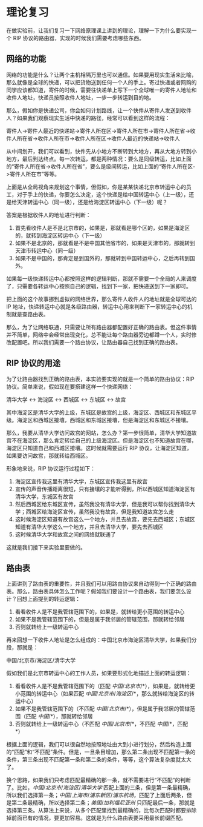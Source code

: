 # 理论复习

在做实验前，让我们复习一下网络原理课上讲到的理论，理解一下为什么要实现一个 RIP 协议的路由器，实现的时候我们需要考虑哪些东西。

## 网络的功能

网络的功能是什么？让两个主机相隔万里也可以通信。如果要用现实生活来比喻，那么就像是全球的快递，可以把货物送到任何一个人的手上。寄过快递或者网购的同学应该都知道，寄件的时候，需要往快递单上写下一个全球唯一的寄件人地址和收件人地址，快递员按照收件人地址，一步一步转运到目的地。

那么，假如你是快递公司，你会如何计划路线，让一个快件从寄件人发送到收件人？如果我们观察现实生活中快递的路径，经常可以看到这样的流程：

寄件人->寄件人最近的快递站->寄件人所在区->寄件人所在市->寄件人所在省->收件人所在省->收件人所在市->收件人所在区->收件人最近的快递站->收件人

从中间划开，我们可以看到，快件先从小地方不断转到大地方，再从大地方转到小地方，最后到达终点。每一次转运，都是两种情况：要么是同级转运，比如上面的“寄件人所在省->收件人所在省”，要么是级间转运，比如上面的“寄件人所在区->寄件人所在市”等等。

上面是从全局视角来规划这个事情，但假如，你是某某快递北京市转运中心的员工，对于手上的快递，你要怎么决定，这个快递是给中国转运中心（上一级），还是给天津转运中心（同一级），还是给海淀区转运中心（下一级）呢？

答案是根据收件人的地址进行判断：

1. 首先看收件人是不是北京市的，如果是，那就看是哪个区的，如果是海淀区的，就转到海淀区转运中心（下一级）
2. 如果不是北京的，那就看是不是中国其他省市的，如果是天津市的，那就转到天津市转运中心（同一级）
3. 如果不是中国的，那肯定是到国外的，那就转到中国转运中心，之后再转到国外。

如果每一级快递转运中心都按照这样的逻辑判断，那就不需要一个全局的人来调度了，只需要各转运中心按照自己的逻辑，找到下一家，把快递送到下一家即可。

把上面的这个故事挪到虚拟的网络世界，那么寄件人收件人的地址就是全球可达的 IP 地址，快递转运中心就是各级路由器，转运中心用来判断下一家转运中心的机制就是查路由表。

那么，为了让网络联通，只需要让所有路由器都配置好正确的路由表。但这件事情并不简单，网络中会经常出现变化，总不能让每个路由器旁边都蹲一个人，实时修改配置吧。所以我们需要一个路由协议，让路由器自己找到正确的路由表。

## RIP 协议的用途

为了让路由器找到正确的路由表，本实验要实现的就是一个简单的路由协议：RIP 协议。简单来说，假如现在要搭建这样一个快递网络：

清华大学 <-> 海淀区 <-> 西城区 <-> 东城区 <-> 故宫

其中海淀区是清华大学的上级，东城区是故宫的上级，海淀区、西城区和东城区平级。海淀区和西城区接壤，西城区和东城区接壤，但是海淀区和东城区不接壤。

那么，我要从清华大学访问故宫的网站，怎么办？第一步很简单，清华大学知道故宫不在海淀区，那么肯定转给自己的上级海淀区。但是海淀区也不知道故宫在哪，海淀区只知道自己和西城区接壤。这时候就需要运行 RIP 协议，让海淀区知道，如果要访问故宫，那就转给西城区。

形象地来说，RIP 协议运行过程如下：

1. 海淀区宣传我这里有清华大学，东城区宣传我这里有故宫
2. 宣传的声音传播距离很短，只有接壤的才能听得到，所以西城区知道海淀区有清华大学，东城区有故宫
3. 然后西城区给东城区宣传，虽然我没有清华大学，但是我可以帮你找到清华大学；西城区给海淀区宣传，虽然我没有故宫，但是我知道故宫怎么走
4. 这时候海淀区知道有故宫这么一个地方，并且去故宫，要先去西城区；东城区知道有清华大学这么一个地方，并且去清华大学，要先去西城区
5. 这时候清华大学和故宫之间的网络就联通了

这就是我们接下来实验里要做的。

## 路由表

上面讲到了路由表的重要性，并且我们可以用路由协议来自动得到一个正确的路由表。那么，路由表具体怎么工作呢？假如我们要设计一个路由表，我们要怎么设计？回想上面提到的转运逻辑：

1. 看看收件人是不是我管辖范围下的，如果是，就转给更小范围的转运中心
2. 如果不是我管辖范围下的，但是是属于我邻居的管辖范围，那就转给邻居
3. 否则就转给上一级转运中心

再来回想一下收件人地址是怎么组成的：中国北京市海淀区清华大学，如果我们分段，那就是：

中国/北京市/海淀区/清华大学

假如我们是北京市转运中心的工作人员，如果要形式化地描述上面的转运逻辑：

1. 看看收件人是不是我管辖范围下的（匹配 $中国/北京市/*$），如果是，就转给更小范围的转运中心（如果匹配 $中国/北京市/海淀区/*$，那么就转给海淀区的转运中心）
2. 如果不是我管辖范围下的（不匹配 $中国/北京市/*$），但是属于我邻居的管辖范围（匹配 $中国/*$），那就转给邻居
3. 否则就转给上一级转运中心（不匹配 $中国/北京市/*$，不匹配 $中国/*$，匹配 $*$）

根据上面的逻辑，我们可以很自然地按照地址由大到小进行划分，然后构造上面的“匹配”和“不匹配”条件。但是，一旦条目增加，那么第二条出现不匹配第一条的条件，第三条出现不匹配第一条和第二条的条件，等等，这个算法复杂度就太大了。

换个思路，如果我们只考虑匹配最精确的那一条，就不需要进行“不匹配”的判断了。比如，$中国/北京市/海淀区/清华大学$ 匹配上面的三条，但是第一条最精确，所以我们选择第一条；$中国/上海市/浦东新区/浦东机场$，匹配了上面后两条，但是第二条最精确，所以选择第二条；$美国/加利福尼亚州$ 只匹配最后一条，那就是选择第三条。从算法上来说，从多个匹配里找到最精确的，比每次匹配时都要排除掉前面已有的情况，要更加容易。这就是为什么路由表要采用最长前缀匹配。